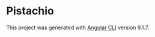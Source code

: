 # Pistachio

This project was generated with [Angular CLI](https://github.com/angular/angular-cli) version 9.1.7.

